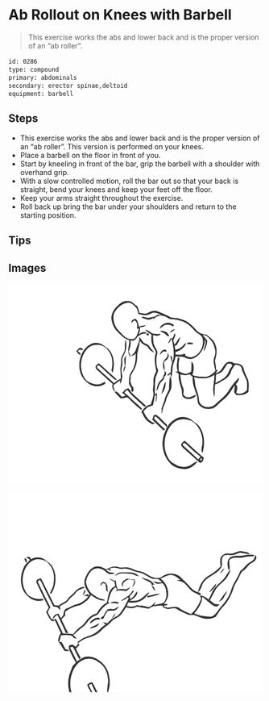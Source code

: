 # Ab Rollout on Knees with Barbell

> This exercise works the abs and lower back and is the proper version of an “ab roller”.

``` 
id: 0286 
type: compound 
primary: abdominals 
secondary: erector spinae,deltoid 
equipment: barbell 
``` 


## Steps


 - This exercise works the abs and lower back and is the proper version of an “ab roller”. This version is performed on your knees.
 - Place a barbell on the floor in front of you.
 - Start by kneeling in front of the bar, grip the barbell with a shoulder with overhand grip.
 - With a slow controlled motion, roll the bar out so that your back is straight, bend your knees and keep your feet off the floor.
 - Keep your arms straight throughout the exercise.
 - Roll back up bring the bar under your shoulders and return to the starting position.

## Tips



## Images

![](./../svg/0286-relaxation.svg "")

![](./../svg/0286-tension.svg "")

